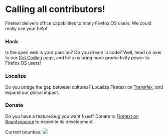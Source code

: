 # Calling all contributors!
Firetext delivers office capabilities to many Firefox OS users.  We could really use your help!

### Hack
Is the open web is your passion? Do you dream in code? Well, head on over to our [Get Coding](https://github.com/codexa/firetext/wiki/Get-Coding) page, and help us bring more productivity power to Firefox OS users!

### Localize
Do you bridge the gap between cultures? Localize Firetext on [Transifex](https://www.transifex.com/projects/p/firetext/), and expand our global impact.

### Donate
Do you have a feature/bug you want fixed? Donate to [Firetext on Bountysource](https://www.bountysource.com/teams/firetext) to expedite its development.

Current bounties: [![](https://www.bountysource.com/badge/team?team_id=318&style=bounties_received)](https://www.bountysource.com/teams/firetext)
